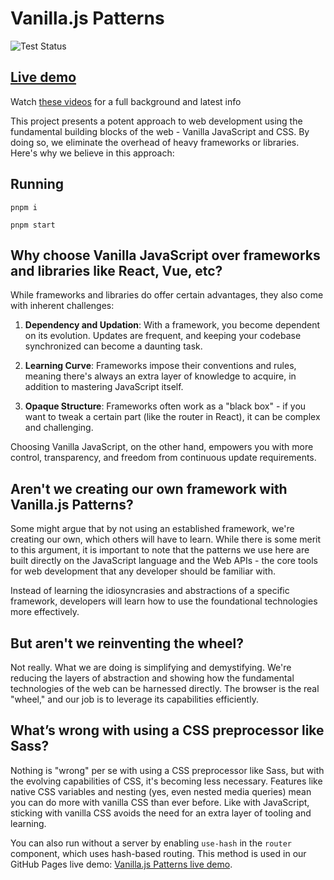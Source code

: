<!--- readme.md --->
# Vanilla.js Patterns
![Test Status](https://github.com/quantuminformation/vanillajs-patterns/actions/workflows/test.yml/badge.svg)

## [Live demo](https://quantuminformation.github.io/vanillajs-patterns/)


Watch [these videos](https://www.youtube.com/watch?v=HC8eo4lVoEo&list=PLualcIC6WNK2GOKf8S7x7O0T1xBu8_0hF) for a full background and latest info

This project presents a potent approach to web development using the fundamental building blocks of the web - Vanilla JavaScript and CSS. By doing so, we eliminate the overhead of heavy frameworks or libraries. Here's why we believe in this approach:

## Running
`pnpm i`

`pnpm start`


## Why choose Vanilla JavaScript over frameworks and libraries like React, Vue, etc?

While frameworks and libraries do offer certain advantages, they also come with inherent challenges:

1. **Dependency and Updation**: With a framework, you become dependent on its evolution. Updates are frequent, and keeping your codebase synchronized can become a daunting task.

2. **Learning Curve**: Frameworks impose their conventions and rules, meaning there's always an extra layer of knowledge to acquire, in addition to mastering JavaScript itself.

3. **Opaque Structure**: Frameworks often work as a "black box" - if you want to tweak a certain part (like the router in React), it can be complex and challenging.

Choosing Vanilla JavaScript, on the other hand, empowers you with more control, transparency, and freedom from continuous update requirements.

## Aren't we creating our own framework with Vanilla.js Patterns?

Some might argue that by not using an established framework, we're creating our own, which others will have to learn. While there is some merit to this argument, it is important to note that the patterns we use here are built directly on the JavaScript language and the Web APIs - the core tools for web development that any developer should be familiar with.

Instead of learning the idiosyncrasies and abstractions of a specific framework, developers will learn how to use the foundational technologies more effectively.

## But aren't we reinventing the wheel?

Not really. What we are doing is simplifying and demystifying. We're reducing the layers of abstraction and showing how the fundamental technologies of the web can be harnessed directly. The browser is the real "wheel," and our job is to leverage its capabilities efficiently.

## What’s wrong with using a CSS preprocessor like Sass?

Nothing is "wrong" per se with using a CSS preprocessor like Sass, but with the evolving capabilities of CSS, it's becoming less necessary. Features like native CSS variables and nesting (yes, even nested media queries) mean you can do more with vanilla CSS than ever before. Like with JavaScript, sticking with vanilla CSS avoids the need for an extra layer of tooling and learning.



You can also run without a server by enabling `use-hash` in the `router` component, which uses hash-based routing. This method is used in our GitHub Pages live demo: [Vanilla.js Patterns live demo](https://quantuminformation.github.io/vanillajs-patterns/).
